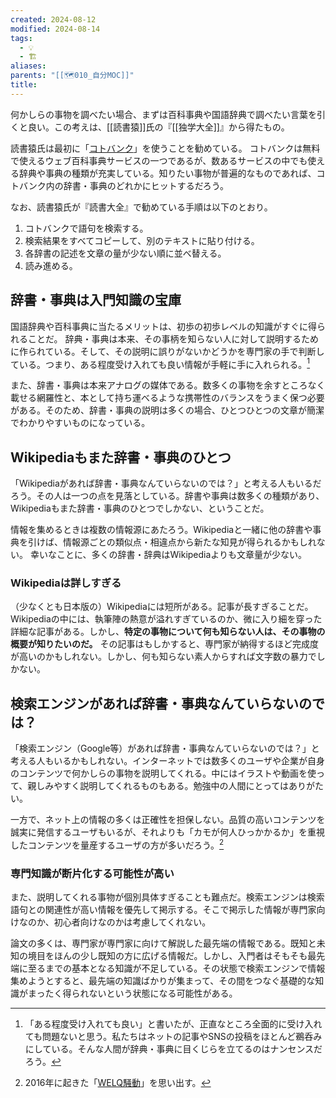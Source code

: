 ```yaml
---
created: 2024-08-12
modified: 2024-08-14
tags:
  - 💡
  - 🏗️
aliases: 
parents: "[[🗺️010_自分MOC]]"
title: 
---
```

何かしらの事物を調べたい場合、まずは百科事典や国語辞典で調べたい言葉を引くと良い。この考えは、[[読書猿]]氏の『[[独学大全]]』から得たもの。

読書猿氏は最初に「[コトバンク](https://kotobank.jp/)」を使うことを勧めている。
コトバンクは無料で使えるウェブ百科事典サービスの一つであるが、数あるサービスの中でも使える辞典や事典の種類が充実している。知りたい事物が普遍的なものであれば、コトバンク内の辞書・事典のどれかにヒットするだろう。

なお、読書猿氏が『読書大全』で勧めている手順は以下のとおり。
1. コトバンクで語句を検索する。
2. 検索結果をすべてコピーして、別のテキストに貼り付ける。
3. 各辞書の記述を文章の量が少ない順に並べ替える。
4. 読み進める。

## 辞書・事典は入門知識の宝庫
国語辞典や百科事典に当たるメリットは、初歩の初歩レベルの知識がすぐに得られることだ。
辞典・事典は本来、その事柄を知らない人に対して説明するために作られている。そして、その説明に誤りがないかどうかを専門家の手で判断している。つまり、ある程度受け入れても良い情報が手軽に手に入れられる。[^aruteido]

[^aruteido]: 「ある程度受け入れても良い」と書いたが、正直なところ全面的に受け入れても問題ないと思う。私たちはネットの記事やSNSの投稿をほとんど鵜呑みにしている。そんな人間が辞典・事典に目くじらを立てるのはナンセンスだろう。

また、辞書・事典は本来アナログの媒体である。数多くの事物を余すところなく載せる網羅性と、本として持ち運べるような携帯性のバランスをうまく保つ必要がある。そのため、辞書・事典の説明は多くの場合、ひとつひとつの文章が簡潔でわかりやすいものになっている。

## Wikipediaもまた辞書・事典のひとつ
「Wikipediaがあれば辞書・事典なんていらないのでは？」と考える人もいるだろう。その人は一つの点を見落としている。辞書や事典は数多くの種類があり、Wikipediaもまた辞書・事典のひとつでしかない、ということだ。

情報を集めるときは複数の情報源にあたろう。Wikipediaと一緒に他の辞書や事典を引けば、情報源ごとの類似点・相違点から新たな知見が得られるかもしれない。
幸いなことに、多くの辞書・辞典はWikipediaよりも文章量が少ない。

### Wikipediaは詳しすぎる
（少なくとも日本版の）Wikipediaには短所がある。記事が長すぎることだ。
Wikipediaの中には、執筆陣の熱意が溢れすぎているのか、微に入り細を穿った詳細な記事がある。しかし、**特定の事物について何も知らない人は、その事物の概要が知りたいのだ。**
その記事はもしかすると、専門家が納得するほど完成度が高いのかもしれない。しかし、何も知らない素人からすれば文字数の暴力でしかない。

## 検索エンジンがあれば辞書・事典なんていらないのでは？
「検索エンジン（Google等）があれば辞書・事典なんていらないのでは？」と考える人もいるかもしれない。インターネットでは数多くのユーザや企業が自身のコンテンツで何かしらの事物を説明してくれる。中にはイラストや動画を使って、親しみやすく説明してくれるものもある。勉強中の人間にとってはありがたい。

一方で、ネット上の情報の多くは正確性を担保しない。品質の高いコンテンツを誠実に発信するユーザもいるが、それよりも「カモが何人ひっかかるか」を重視したコンテンツを量産するユーザの方が多いだろう。[^welq]

[^welq]: 2016年に起きた「[WELQ騒動](https://www.weblio.jp/content/WELQ%E9%A8%92%E5%8B%95)」を思い出す。

### 専門知識が断片化する可能性が高い
また、説明してくれる事物が個別具体すぎることも難点だ。検索エンジンは検索語句との関連性が高い情報を優先して掲示する。そこで掲示した情報が専門家向けなのか、初心者向けなのかは考慮してくれない。

論文の多くは、専門家が専門家に向けて解説した最先端の情報である。既知と未知の境目をほんの少し既知の方に広げる情報だ。しかし、入門者はそもそも最先端に至るまでの基本となる知識が不足している。その状態で検索エンジンで情報集めようとすると、最先端の知識ばかりが集まって、その間をつなぐ基礎的な知識がまったく得られないという状態になる可能性がある。